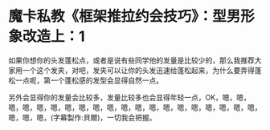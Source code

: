 # 魔卡私教《框架推拉约会技巧》：型男形象改造上：1

如果你想你的头发蓬松点，或者是说有些同学他的发量是比较少的，那么我推荐大家用一个这个发夹，对吧，发夹可以让你的头发迅速给蓬松起来，为什么要弄得蓬松一点呢，第一个蓬松感的发型会显得自然一点。

另外会显得你的发量会比较多，发量比较多也会显得年轻一点，OK，嗯，嗯，嗯，嗯，嗯，嗯，嗯，嗯，嗯，嗯，嗯，嗯，嗯，嗯，嗯，嗯，嗯，嗯，嗯，嗯，嗯，嗯，嗯，(字幕製作:貝爾)，一切我会把握。

